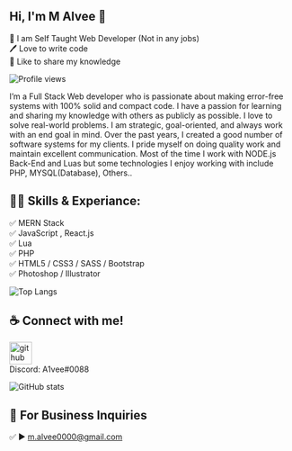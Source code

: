 ## Hi, I'm M Alvee 👋
<p>
👑 I am Self Taught Web Developer (Not in any jobs) <br> 
🖊️ Love to write code <br> 
🎤 Like to share my knowledge </p> 

![Profile views](https://gpvc.arturio.dev/0xMALVEE) 

I’m a Full Stack Web developer who is passionate about making error-free systems with 100% solid and compact code. I have a passion for learning and sharing my knowledge with others as publicly as possible. I love to solve real-world problems. I am strategic, goal-oriented, and always work with an end goal in mind. Over the past years, I created a good number of software systems for my clients. I pride myself on doing quality work and maintain excellent communication. Most of the time I work with NODE.js Back-End and Luas but some technologies I enjoy working with include PHP, MYSQL(Database), Others..

## 👨‍💻 Skills & Experiance: 
✅ MERN Stack <br> 
✅ JavaScript , React.js<br>
✅ Lua <br>
✅ PHP <br>
✅ HTML5 / CSS3 / SASS / Bootstrap <br>
✅ Photoshop / Illustrator <br>

![Top Langs](https://github-readme-stats.vercel.app/api/top-langs/?username=0xMALVEE&layout=compact)

## ☕ Connect with me!
 [<img src='https://camo.githubusercontent.com/bd2bd127c104ba5c98bb12c70801b075aee1f040009089510f69554300e7ff41/68747470733a2f2f696d672e736869656c64732e696f2f62616467652f4769742d4630353033323f7374796c653d666f722d7468652d6261646765266c6f676f3d676974266c6f676f436f6c6f723d7768697465' alt='github' height='40'>](https://github.com/0xMALVEE) <br>
Discord: A1vee#0088

![GitHub stats](https://github-readme-stats.vercel.app/api?username=0xMALVEE&show_icons=true) 

## 📧 For Business Inquiries 
✅  ► m.alvee0000@gmail.com 
